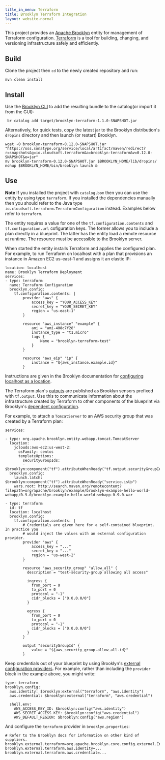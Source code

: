 ```yaml
---
title_in_menu: Terraform
title: Brooklyn Terraform Integration
layout: website-normal
---
```


This project provides an [Apache Brooklyn](https://brooklyn.apache.org/) entity for management of Terraform configuration.
[Terraform](https://terraform.io/) is a tool for building, changing, and versioning infrastructure safely and efficiently.


## Build

Clone the project then `cd` to the newly created repository and run:

    mvn clean install


## Install

Use the [Brooklyn CLI](https://brooklyn.apache.org/download/index.html#command-line-client) to add the resulting bundle to the catalog(or import it from the GUI):

     br catalog add target/brooklyn-terraform-1.1.0-SNAPSHOT.jar

Alternatively, for quick tests, copy the latest jar to the Brooklyn distribution's `dropins` directory
and then launch (or restart) Brooklyn.

    wget -O brooklyn-terraform-0.12.0-SNAPSHOT.jar "https://oss.sonatype.org/service/local/artifact/maven/redirect?r=snapshots&g=io.cloudsoft.terraform&a=brooklyn-terraform&v=0.12.0-SNAPSHOT&e=jar"
    mv brooklyn-terraform-0.12.0-SNAPSHOT.jar $BROOKLYN_HOME/lib/dropins/
    nohup $BROOKLYN_HOME/bin/brooklyn launch &


## Use

**Note** If you installed the project with `catalog.bom` then you can use the entity by using type
`terraform`. If you installed the dependencies manually then you should refer to the Java type
`io.cloudsoft.terraform.TerraformConfiguration` instead. Examples below refer to `terraform`.

The entity requires a value for one of the `tf.configuration.contents` and `tf.configuration.url`
cofiguration keys. The former allows you to include a plan directly in a blueprint. The latter
has the entity load a remote resource at runtime. The resource must be accessible to the Brooklyn
server.

When started the entity installs Terraform and applies the configured plan. For example, to run
Terraform on localhost with a plan that provisions an instance in Amazon EC2 us-east-1 and assigns
it an elastic IP:

    location: localhost
    name: Brooklyn Terraform Deployment
    services:
    - type: terraform
      name: Terraform Configuration
      brooklyn.config:
        tf.configuration.contents: |
            provider "aws" {
                access_key = "YOUR_ACCESS_KEY"
                secret_key = "YOUR_SECRET_KEY"
                region = "us-east-1"
            }

            resource "aws_instance" "example" {
                ami = "ami-408c7f28"
                instance_type = "t1.micro"
                tags {
                    Name = "brooklyn-terraform-test"
                }
            }

            resource "aws_eip" "ip" {
                instance = "${aws_instance.example.id}"
            }

Instructions are given in the Brooklyn documentation for
[configuring localhost as a location](https://brooklyn.apache.org/v/latest/locations/index.html#localhost).

The Terraform plan's [outputs](https://www.terraform.io/intro/getting-started/outputs.html)
are published as Brooklyn sensors prefixed with `tf.output`. Use this to communicate
information about the infrastructure created by Terraform to other components of the
blueprint via Brooklyn's [dependent configuration](https://brooklyn.apache.org/v/0.11.0/yaml/yaml-reference.html#dsl-commands).

For example, to attach a `TomcatServer` to an AWS security group that was created by
a Terraform plan:

    services:

    - type: org.apache.brooklyn.entity.webapp.tomcat.TomcatServer
      location:
        jclouds:aws-ec2:us-west-2:
          osFamily: centos
          templateOptions:
            securityGroupIds:
            - $brooklyn:component("tf").attributeWhenReady("tf.output.securityGroupId")
      brooklyn.config:
        launch.latch: $brooklyn:component("tf").attributeWhenReady("service.isUp")
        wars.root: http://search.maven.org/remotecontent?filepath=org/apache/brooklyn/example/brooklyn-example-hello-world-webapp/0.9.0/brooklyn-example-hello-world-webapp-0.9.0.war

    - type: terraform
      id: tf
      location: localhost
      brooklyn.config:
        tf.configuration.contents: |
            # Credentials are given here for a self-contained blueprint. In practice you
            # would inject the values with an external configuration provider.
            provider "aws" {
                access_key = "..."
                secret_key = "..."
                region = "us-west-2"
            }

            resource "aws_security_group" "allow_all" {
              description = "test-security-group allowing all access"

              ingress {
                from_port = 0
                to_port = 0
                protocol = "-1"
                cidr_blocks = ["0.0.0.0/0"]
              }

              egress {
                from_port = 0
                to_port = 0
                protocol = "-1"
                cidr_blocks = ["0.0.0.0/0"]
              }
            }

            output "securityGroupId" {
                value = "${aws_security_group.allow_all.id}"
            }

Keep credentials out of your blueprint by using Brooklyn's
[external configuration providers](https://brooklyn.apache.org/v/latest/ops/externalized-configuration.html).
For example, rather than including the `provider` block in the example above,
you might write:

    type: terraform
    brooklyn.config:
      aws.identity: $brooklyn:external("terraform", "aws.identity")
      aws.credential: $brooklyn:external("terraform", "aws.credential")

      shell.env:
        AWS_ACCESS_KEY_ID: $brooklyn:config("aws.identity")
        AWS_SECRET_ACCESS_KEY: $brooklyn:config("aws.credential")
        AWS_DEFAULT_REGION: $brooklyn:config("aws.region")

And configure the `terraform` provider in `brooklyn.properties`:

    # Refer to the Brooklyn docs for information on other kind of suppliers.
    brooklyn.external.terraform=org.apache.brooklyn.core.config.external.InPlaceExternalConfigSupplier
    brooklyn.external.terraform.aws.identity=...
    brooklyn.external.terraform.aws.credential=...

